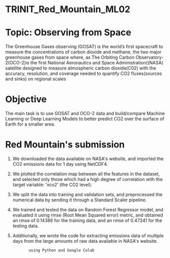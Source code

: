 # TRINIT_Red_Mountain_ML02

# Topic: Observing from Space
The Greenhouse Gases observing (GOSAT) is the world’s first spacecraft to measure the concentrations of carbon dioxide and methane, the two major greenhouse gases from space where, as The Orbiting Carbon Observatory-2(OCO-2)is the first National Aeronautics and Space Administration((NASA) satellite designed to measure atmospheric carbon dioxide(C02) with the accuracy, resolution, and coverage needed to quantify CO2 fluxes(sources and sinks) on regional scales

# Objective
The main task is to use GOSAT and OCO-2 data and build/compare Machine Learning or Deep Learning Models to better predict CO2 over the surface of Earth for a smaller area.

# Red Mountain's submission
1) We downloaded the data available on NASA's website, and imported the CO2 emissions data for 1 day using NetCDF4.
2) We plotted the correlation map between all the features in the dataset, and selected only those which had a high degree of correlation with the target variable: 'xco2' (the CO2 level).
3) We split the data into training and validation sets, and preprocessed the numerical data by sending it through a Standard Scaler pipeline. 
4) We trained and tested the data on Random Forest Regressor model, and evaluated it using rmse (Root Mean Squared error) metric, and obtained an rmse of  0.14386 for the training data, and an rmse of 0.47341 for the testing data.
5) Additionally, we wrote the code for extracting emissions data of multiple days from the large amounts of raw data available in NASA's website.

              using Python and Google Colab
